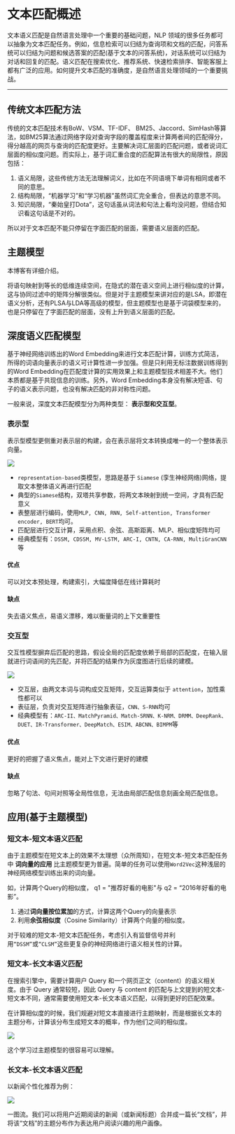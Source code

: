# 文本匹配概述



文本语义匹配是自然语言处理中一个重要的基础问题，NLP 领域的很多任务都可以抽象为文本匹配任务。例如，信息检索可以归结为查询项和文档的匹配，问答系统可以归结为问题和候选答案的匹配(基于文本的问答系统)，对话系统可以归结为对话和回复的匹配。语义匹配在搜索优化、推荐系统、快速检索排序、智能客服上都有广泛的应用。如何提升文本匹配的准确度，是自然语言处理领域的一个重要挑战。

-----
## 传统文本匹配方法

传统的文本匹配技术有BoW、VSM、TF-IDF、 BM25、Jaccord、SimHash等算法，如BM25算法通过网络字段对查询字段的覆盖程度来计算两者间的匹配得分，得分越高的网页与查询的匹配度更好。主要解决词汇层面的匹配问题，或者说词汇层面的相似度问题。而实际上，基于词汇重合度的匹配算法有很大的局限性，原因包括：

1. 语义局限，这些传统方法无法理解词义，比如在不同语境下单词有相同或者不同的意思。
2. 结构局限，“机器学习”和“学习机器”虽然词汇完全重合，但表达的意思不同。
3. 知识局限，“秦始皇打Dota”，这句话虽从词法和句法上看均没问题，但结合知识看这句话是不对的。

所以对于文本匹配不能只停留在字面匹配的层面，需要语义层面的匹配。

## 主题模型

本博客有详细介绍。

将语句映射到等长的低维连续空间，在隐式的潜在语义空间上进行相似度的计算，这与协同过滤中的矩阵分解很类似。但是对于主题模型来讲对应的是LSA，即潜在语义分析，还有PLSA与LDA等高级的模型，但主题模型也是基于词袋模型来的，也是只停留在了字面匹配的层面，没有上升到语义层面的匹配。

## 深度语义匹配模型

基于神经网络训练出的Word Embedding来进行文本匹配计算，训练方式简洁，所得的词语向量表示的语义可计算性进一步加强。但是只利用无标注数据训练得到的Word Embedding在匹配度计算的实用效果上和主题模型技术相差不大。他们本质都是基于共现信息的训练。另外，Word Embedding本身没有解决短语、句子的语义表示问题，也没有解决匹配的非对称性问题。

一般来说，深度文本匹配模型分为两种类型： **表示型和交互型**。

### 表示型

表示型模型更侧重对表示层的构建，会在表示层将文本转换成唯一的一个整体表示向量。

![](image/Pasted%20image%2020221103145350.png)

- `representation-based`类模型，思路是基于 `Siamese` (孪生神经网络)网络，提取文本整体语义再进行匹配
- 典型的`Siamese`结构，双塔共享参数，将两文本映射到统一空间，才具有匹配意义
- 表整层进行编码，使用`MLP, CNN, RNN, Self-attention, Transformer encoder, BERT`均可。
- 匹配层进行交互计算，采用点积、余弦、高斯距离、MLP、相似度矩阵均可
- 经典模型有：`DSSM, CDSSM, MV-LSTM, ARC-I, CNTN, CA-RNN, MultiGranCNN`等


#### 优点
可以对文本预处理，构建索引，大幅度降低在线计算耗时

#### 缺点
失去语义焦点，易语义漂移，难以衡量词的上下文重要性

### 交互型

交互性模型摒弃后匹配的思路，假设全局的匹配度依赖于局部的匹配度，在输入层就进行词语间的先匹配，并将匹配的结果作为灰度图进行后续的建模。

![](image/Pasted%20image%2020221103150004.png)

- 交互层，由两文本词与词构成交互矩阵，交互运算类似于 `attention`，加性乘性都可以
- 表征层，负责对交互矩阵进行抽象表征，`CNN、S-RNN`均可
- 经典模型有：`ARC-II、MatchPyramid、Match-SRNN、K-NRM、DRMM、DeepRank、DUET、IR-Transformer、DeepMatch、ESIM、ABCNN、BIMPM`等

#### 优点
更好的把握了语义焦点，能对上下文进行更好的建模

#### 缺点
忽略了句法、句间对照等全局性信息，无法由局部匹配信息刻画全局匹配信息。

## 应用(基于主题模型)

### 短文本-短文本语义匹配

由于主题模型在短文本上的效果不太理想（众所周知），在短文本-短文本匹配任务中 **词向量的应用** 比主题模型更为普遍。简单的任务可以使用`Word2Vec`这种浅层的神经网络模型训练出来的词向量。

如，计算两个Query的相似度， q1 = "推荐好看的电影"与 q2 = “2016年好看的电影”。

1. 通过**词向量按位累加**的方式，计算这两个Query的向量表示
2. 利用**余弦相似度**（Cosine Similarity）计算两个向量的相似度。

对于较难的短文本-短文本匹配任务，考虑引入有监督信号并利用`“DSSM”`或`“CLSM”`这些更复杂的神经网络进行语义相关性的计算。

### 短文本-长文本语义匹配

在搜索引擎中，需要计算用户 Query 和一个网页正文（content）的语义相关度。由于 Query 通常较短，因此 Query 与 content 的匹配与上文提到的短文本-短文本不同，通常需要使用短文本-长文本语义匹配，以得到更好的匹配效果。

在计算相似度的时候，我们规避对短文本直接进行主题映射，而是根据长文本的 主题分布，计算该分布生成短文本的概率，作为他们之间的相似度。

![](image/Pasted%20image%2020221103150645.png)

这个学习过主题模型的很容易可以理解。

### 长文本-长文本语义匹配

以新闻个性化推荐为例：

![](image/Pasted%20image%2020221103151900.png)

一图流。我们可以将用户近期阅读的新闻（或新闻标题）合并成一篇长“文档”，并将该“文档”的主题分布作为表达用户阅读兴趣的用户画像。
